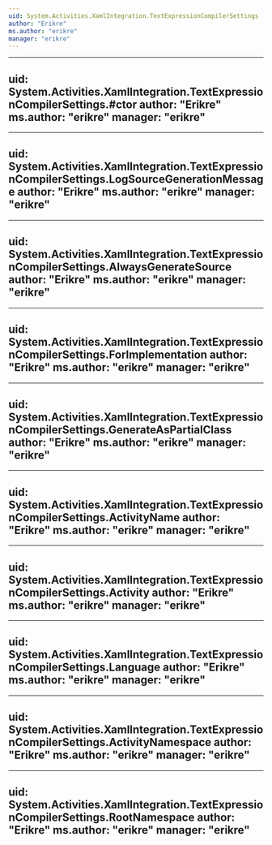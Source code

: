 ```yaml
---
uid: System.Activities.XamlIntegration.TextExpressionCompilerSettings
author: "Erikre"
ms.author: "erikre"
manager: "erikre"
---
```


---
uid: System.Activities.XamlIntegration.TextExpressionCompilerSettings.#ctor
author: "Erikre"
ms.author: "erikre"
manager: "erikre"
---

---
uid: System.Activities.XamlIntegration.TextExpressionCompilerSettings.LogSourceGenerationMessage
author: "Erikre"
ms.author: "erikre"
manager: "erikre"
---

---
uid: System.Activities.XamlIntegration.TextExpressionCompilerSettings.AlwaysGenerateSource
author: "Erikre"
ms.author: "erikre"
manager: "erikre"
---

---
uid: System.Activities.XamlIntegration.TextExpressionCompilerSettings.ForImplementation
author: "Erikre"
ms.author: "erikre"
manager: "erikre"
---

---
uid: System.Activities.XamlIntegration.TextExpressionCompilerSettings.GenerateAsPartialClass
author: "Erikre"
ms.author: "erikre"
manager: "erikre"
---

---
uid: System.Activities.XamlIntegration.TextExpressionCompilerSettings.ActivityName
author: "Erikre"
ms.author: "erikre"
manager: "erikre"
---

---
uid: System.Activities.XamlIntegration.TextExpressionCompilerSettings.Activity
author: "Erikre"
ms.author: "erikre"
manager: "erikre"
---

---
uid: System.Activities.XamlIntegration.TextExpressionCompilerSettings.Language
author: "Erikre"
ms.author: "erikre"
manager: "erikre"
---

---
uid: System.Activities.XamlIntegration.TextExpressionCompilerSettings.ActivityNamespace
author: "Erikre"
ms.author: "erikre"
manager: "erikre"
---

---
uid: System.Activities.XamlIntegration.TextExpressionCompilerSettings.RootNamespace
author: "Erikre"
ms.author: "erikre"
manager: "erikre"
---
